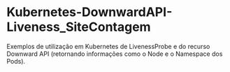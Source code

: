 # Kubernetes-DownwardAPI-Liveness_SiteContagem
Exemplos de utilização em Kubernetes de LivenessProbe e do recurso Downward API (retornando informações como o Node e o Namespace dos Pods).

